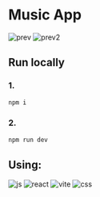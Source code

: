 # Music App

![prev](https://github.com/demurre/demurre/assets/117121382/a7709bbf-b94b-4dbc-b53e-e1e9f9f24417)
![prev2](https://github.com/demurre/demurre/assets/117121382/a1ff7313-11ba-4a40-afbb-0812e4bf8da4)

## Run locally

### 1.

```bash
npm i
```

### 2.

```bash
npm run dev
```

## Using:

![js](https://img.shields.io/badge/JavaScript-F7DF1E.svg?style=for-the-badge&logo=JavaScript&logoColor=black)
![react](https://img.shields.io/badge/React-61DAFB.svg?style=for-the-badge&logo=React&logoColor=black)
![vite](https://img.shields.io/badge/Vite-646CFF.svg?style=for-the-badge&logo=Vite&logoColor=white)
![css](https://img.shields.io/badge/CSS3-1572B6.svg?style=for-the-badge&logo=CSS3&logoColor=white)
